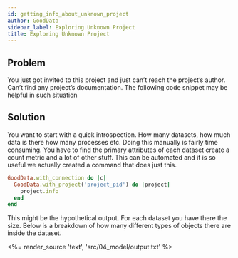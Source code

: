 ```yaml
---
id: getting_info_about_unknown_project
author: GoodData
sidebar_label: Exploring Unknown Project
title: Exploring Unknown Project
---
```


Problem
-------

You just got invited to this project and just can’t reach the project’s
author. Can’t find any project’s documentation. The following code
snippet may be helpful in such situation

Solution
--------

You want to start with a quick introspection. How many datasets, how
much data is there how many processes etc. Doing this manually is fairly
time consuming. You have to find the primary attributes of each dataset
create a count metric and a lot of other stuff. This can be automated
and it is so useful we actually created a command that does just this.


```ruby
GoodData.with_connection do |c|
  GoodData.with_project('project_pid') do |project|
    project.info
  end
end
```

This might be the hypothetical output. For each dataset you have there
the size. Below is a breakdown of how many different types of objects
there are inside the dataset.

&lt;%= render\_source 'text', 'src/04\_model/output.txt' %&gt;
